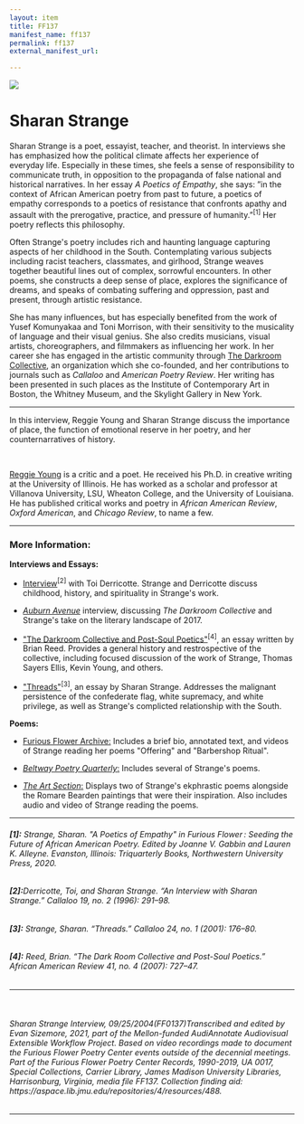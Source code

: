 ```yaml
---
layout: item
title: FF137
manifest_name: ff137
permalink: ff137
external_manifest_url: 

---
```

<!-- Add an essay or interpretive material below this line,
using HTML or markdown.  Do not modify this file above this line -->

<img src="https://furiousflower.org/wp-content/uploads/2019/04/sharanstrange4.jpg">
<h1>Sharan Strange</h1>
<p>Sharan Strange is a poet, essayist, teacher, and theorist. In interviews she has emphasized how the political climate affects her experience of everyday life. Especially in these times, she feels a sense of responsibility to communicate truth, in opposition to the propaganda of false national and historical narratives. In her essay <i>A Poetics of Empathy</i>, she says: ”in the context of African American poetry from past to future, a poetics of empathy corresponds to a poetics of resistance that confronts apathy and assault with the prerogative, practice, and pressure of humanity.”<sup>[1]</sup> Her poetry reflects this philosophy.</p>
<p>Often Strange's poetry includes rich and haunting language capturing aspects of her childhood in the South. Contemplating various subjects including racist teachers, classmates, and girlhood, Strange weaves together beautiful lines out of complex, sorrowful encounters. In other poems, she constructs a deep sense of place, explores the significance of dreams, and speaks of combating suffering and oppression, past and present, through artistic resistance.</p>
<p>She has many influences, but has especially benefited from the work of Yusef Komunyakaa and Toni Morrison, with their sensitivity to the musicality of language and their visual genius. She also credits musicians, visual artists, choreographers, and filmmakers as influencing her work. In her career she has engaged in the artistic community through <a href="https://poets.org/text/brief-guide-dark-room-collective">The Darkroom Collective</a>, an organization which she co-founded, and her contributions to journals such as <i>Callaloo</i> and <i>American Poetry Review</i>. Her writing has been presented in such places as the Institute of Contemporary Art in Boston, the Whitney Museum, and the Skylight Gallery in New York.</p>
<hr>
<p>In this interview, Reggie Young and Sharan Strange discuss the importance of place, the function of emotional reserve in her poetry, and her counternarratives of history.</p>
<br>
<p><a href="https://www.reggiescottyoung.com/">Reggie Young</a> is a critic and a poet. He received his Ph.D. in creative writing at the University of Illinois. He has worked as a scholar and professor at Villanova University, LSU, Wheaton College, and the University of Louisiana. He has published critical works and poetry in <i>African American Review</i>, <i>Oxford American</i>, and <i>Chicago Review</i>, to name a few.</p>
<hr>

<h3>More Information:</h3>
<b>Interviews and Essays:</b>
    <ul><li><p><a href="https://www.jstor.org/stable/3299175">Interview</a><sup>[2]</sup> with Toi Derricotte. Strange and Derricotte discuss childhood, history, and spirituality in Strange's work.</p></li></ul>
    <ul><li><p><a href="https://www.theauburnavenue.com/sharan-strange-interview"><i>Auburn Avenue</i></a> interview, discussing <i>The Darkroom Collective</i> and Strange's take on the literary landscape of 2017.</p></li></ul>
    <ul><li><p><a href="https://www.jstor.org/stable/25426987">"The Darkroom Collective and Post-Soul Poetics"</a><sup>[4]</sup>, an essay written by Brian Reed. Provides a general history and restrospective of the collective, including focused discussion of the work of Strange, Thomas Sayers Ellis, Kevin Young, and others.</p></li></ul>
     <ul><li><p><a href="https://www.jstor.org/stable/3300489">"Threads"</a><sup>[3]</sup>, an essay by Sharan Strange. Addresses the malignant persistence of the confederate flag, white supremacy, and white privilege, as well as Strange's complicted relationship with the South.</p></li></ul>
<b>Poems:</b>
    <ul><li><p><a href="https://furiousflower.org/sharan-strange/">Furious Flower Archive:</a> Includes a brief bio, annotated text, and videos of Strange reading her poems "Offering" and "Barbershop Ritual".</p></li></ul>
    <ul><li><p><a href="http://washingtonart.com/beltway/strange.html"><i>Beltway Poetry Quarterly</i>:</a> Includes several of Strange's poems.</p></li></ul>
    <ul><li><p><a href="https://www.theartsection.com/sharan-strange"><i>The Art Section</i>:</a> Displays two of Strange's ekphrastic poems alongside the Romare Bearden paintings that were their inspiration. Also includes audio and video of Strange reading the poems.</p></li></ul>

<hr>
    <h6><b>[1]:</b> 
  Strange, Sharan. "A Poetics of Empathy" in <i>Furious Flower : Seeding the Future of African American Poetry</i>. Edited by Joanne V. Gabbin and Lauren K. Alleyne. Evanston, Illinois: Triquarterly Books, Northwestern University Press, 2020.
</h6>
    <h6><b>[2]:</b>Derricotte, Toi, and Sharan Strange. “An Interview with Sharan Strange.” <i>Callaloo</i> 19, no. 2 (1996): 291–98.</h6>
    <h6><b>[3]:</b> Strange, Sharan. “Threads.” <i>Callaloo</i> 24, no. 1 (2001): 176–80.</h6>
    <h6><b>[4]:</b> Reed, Brian. “The Dark Room Collective and Post-Soul Poetics.” <i>African American Review</i> 41, no. 4 (2007): 727–47.</h6>
<hr>
<br>
  <h6><i>Sharan Strange Interview, 09/25/2004(FF0137)</i>Transcribed and edited by Evan Sizemore, 2021, part of the Mellon-funded AudiAnnotate Audiovisual Extensible Workflow Project. Based on video recordings made to document the Furious Flower Poetry Center events outside of the decennial meetings. Part of the Furious Flower Poetry Center Records, 1990-2019, UA 0017, Special Collections, Carrier Library, James Madison University Libraries, Harrisonburg, Virginia, media file FF137. Collection finding aid: https://aspace.lib.jmu.edu/repositories/4/resources/488.<h6>
<hr>

